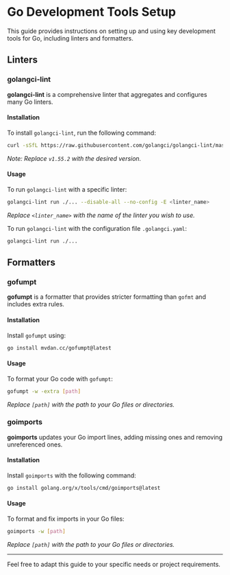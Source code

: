 # Go Development Tools Setup

This guide provides instructions on setting up and using key development tools for Go, including linters and formatters.

## Linters

### golangci-lint

**golangci-lint** is a comprehensive linter that aggregates and configures many Go linters.

#### Installation

To install `golangci-lint`, run the following command:

```bash
curl -sSfL https://raw.githubusercontent.com/golangci/golangci-lint/master/install.sh | sh -s -- -b $(go env GOPATH)/bin v1.55.2
```

*Note: Replace `v1.55.2` with the desired version.*

#### Usage

To run `golangci-lint` with a specific linter:

```bash
golangci-lint run ./... --disable-all --no-config -E <linter_name>
```

*Replace `<linter_name>` with the name of the linter you wish to use.*

To run `golangci-lint` with the configuration file `.golangci.yaml`:

```bash
golangci-lint run ./...
```

## Formatters

### gofumpt

**gofumpt** is a formatter that provides stricter formatting than `gofmt` and includes extra rules.

#### Installation

Install `gofumpt` using:

```bash
go install mvdan.cc/gofumpt@latest
```

#### Usage

To format your Go code with `gofumpt`:

```bash
gofumpt -w -extra [path]
```

*Replace `[path]` with the path to your Go files or directories.*

### goimports

**goimports** updates your Go import lines, adding missing ones and removing unreferenced ones.

#### Installation

Install `goimports` with the following command:

```bash
go install golang.org/x/tools/cmd/goimports@latest
```

#### Usage

To format and fix imports in your Go files:

```bash
goimports -w [path]
```

*Replace `[path]` with the path to your Go files or directories.*

---

Feel free to adapt this guide to your specific needs or project requirements.